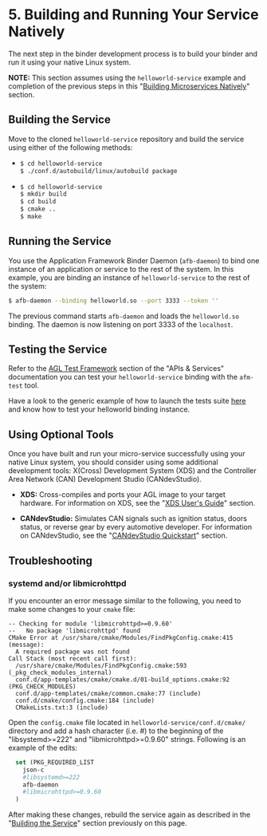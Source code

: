 # 5. Building and Running Your Service Natively

The next step in the binder development process is to build your
binder and run it using your native Linux system.

**NOTE:** This section assumes using the `helloworld-service` example
and completion of the previous steps in this
"[Building Microservices Natively](./0-build-microservice-overview.html)"
section.

## Building the Service

Move to the cloned `helloworld-service` repository and build the service
using either of the following methods:

* ```bash
  $ cd helloworld-service
  $ ./conf.d/autobuild/linux/autobuild package
  ```

* ```bash
  $ cd helloworld-service
  $ mkdir build
  $ cd build
  $ cmake ..
  $ make
  ```

## Running the Service

You use the Application Framework Binder Daemon (`afb-daemon`) to
bind one instance of an application or service to the rest of the system.
In this example, you are binding an instance of `helloworld-service`
to the rest of the system:

```bash
$ afb-daemon --binding helloworld.so --port 3333 --token ''
```

The previous command starts `afb-daemon` and loads the `helloworld.so`
binding.
The daemon is now listening on port 3333 of the `localhost`.

## Testing the Service

Refer to the [AGL Test Framework](../../apis_services/#agl-test-framework) section of the "APIs & Services" documentation you can test your `helloworld-service` binding with the `afm-test` tool.

Have a look to the generic example of how to launch the tests suite [here](../../apis_services/reference/afb-test/3_Launch_the_tests.html) and know how to test your helloworld binding instance.

## Using Optional Tools

Once you have built and run your micro-service successfully using your
native Linux system, you should consider using some additional
development tools: X(Cross) Development System (XDS) and
the Controller Area Network (CAN) Development Studio (CANdevStudio).

* **XDS:** Cross-compiles and ports your AGL image to your target hardware.
For information on XDS, see the
"[XDS User's Guide](../reference/xds/part-1/0_Abstract.html)"
section.

* **CANdevStudio:** Simulates CAN signals such as ignition status,
doors status, or reverse gear by every automotive developer.
For information on CANdevStudio, see the
"[CANdevStudio Quickstart](../../apis_services/reference/candevstudio/1_Usage.html)"
section.

## Troubleshooting

### systemd and/or libmicrohttpd

If you encounter an error message similar to the following,
you need to make some changes to your `cmake` file:

```shell
-- Checking for module 'libmicrohttpd>=0.9.60'
--   No package 'libmicrohttpd' found
CMake Error at /usr/share/cmake/Modules/FindPkgConfig.cmake:415 (message):
  A required package was not found
Call Stack (most recent call first):
  /usr/share/cmake/Modules/FindPkgConfig.cmake:593 (_pkg_check_modules_internal)
  conf.d/app-templates/cmake/cmake.d/01-build_options.cmake:92 (PKG_CHECK_MODULES)
  conf.d/app-templates/cmake/common.cmake:77 (include)
  conf.d/cmake/config.cmake:184 (include)
  CMakeLists.txt:3 (include)
```

Open the `config.cmake` file located in `helloworld-service/conf.d/cmake/` directory
and add a hash character (i.e. #) to the beginning of the "libsystemd>=222"
and "libmicrohttpd>=0.9.60" strings.
Following is an example of the edits:

```CMake
  set (PKG_REQUIRED_LIST
    json-c
    #libsystemd>=222
    afb-daemon
    #libmicrohttpd>=0.9.60
  )
```

After making these changes, rebuild the service again as described in the
"[Building the Service](./4-getting-source-files.html#building-the-service)"
section previously on this page.
